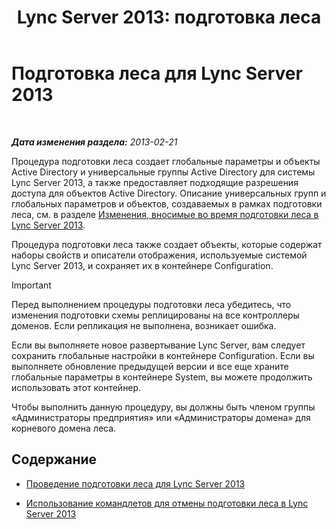 ﻿---
title: 'Lync Server 2013: подготовка леса'
TOCTitle: Подготовка леса
ms:assetid: 3d188fcb-c64e-46cf-a3a7-9e3ebefed7fd
ms:mtpsurl: https://technet.microsoft.com/ru-ru/library/Gg425898(v=OCS.15)
ms:contentKeyID: 49309515
ms.date: 05/19/2016
mtps_version: v=OCS.15
ms.translationtype: HT
---

# Подготовка леса для Lync Server 2013

 

_**Дата изменения раздела:** 2013-02-21_

Процедура подготовки леса создает глобальные параметры и объекты Active Directory и универсальные группы Active Directory для системы Lync Server 2013, а также предоставляет подходящие разрешения доступа для объектов Active Directory. Описание универсальных групп и глобальных параметров и объектов, создаваемых в рамках подготовки леса, см. в разделе [Изменения, вносимые во время подготовки леса в Lync Server 2013](lync-server-2013-changes-made-by-forest-preparation.md).

Процедура подготовки леса также создает объекты, которые содержат наборы свойств и описатели отображения, используемые системой Lync Server 2013, и сохраняет их в контейнере Configuration.

> [!IMPORTANT]
> Перед выполнением процедуры подготовки леса убедитесь, что изменения подготовки схемы реплицированы на все контроллеры доменов. Если репликация не выполнена, возникает ошибка.


Если вы выполняете новое развертывание Lync Server, вам следует сохранить глобальные настройки в контейнере Configuration. Если вы выполняете обновление предыдущей версии и все еще храните глобальные параметры в контейнере System, вы можете продолжить использовать этот контейнер.

Чтобы выполнить данную процедуру, вы должны быть членом группы «Администраторы предприятия» или «Администраторы домена» для корневого домена леса.

## Содержание

  - [Проведение подготовки леса для Lync Server 2013](lync-server-2013-running-forest-preparation.md)

  - [Использование командлетов для отмены подготовки леса в Lync Server 2013](lync-server-2013-using-cmdlets-to-reverse-forest-preparation.md)

